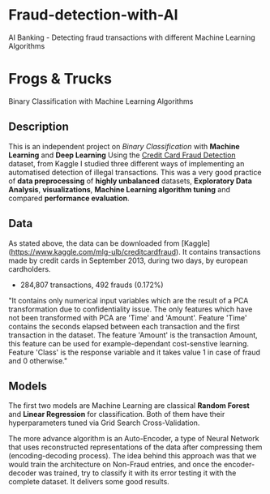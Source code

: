 # Fraud-detection-with-AI
AI Banking - Detecting fraud transactions with different Machine Learning Algorithms

# Frogs & Trucks
Binary Classification with Machine Learning Algorithms

## Description
This is an independent project on *Binary Classification* with **Machine Learning** and **Deep Learning** Using the [Credit Card Fraud Detection](https://www.kaggle.com/mlg-ulb/creditcardfraud) dataset, from Kaggle I studied three different ways of implementing an automatised detection of illegal transactions. This was a very good practice of **data preprocessing** of **highly unbalanced** datasets, **Exploratory Data Analysis**, **visualizations**, **Machine Learning algorithm tuning** and compared **performance evaluation**. 

## Data
As stated above, the data can be downloaded from [Kaggle] (https://www.kaggle.com/mlg-ulb/creditcardfraud). It contains transactions made by credit cards in September 2013, during two days, by european cardholders.

- 284,807 transactions, 492 frauds (0.172%)

"It contains only numerical input variables which are the result of a PCA transformation due to confidentiality issue. The only features which have not been transformed with PCA are 'Time' and 'Amount'. Feature 'Time' contains the seconds elapsed between each transaction and the first transaction in the dataset. The feature 'Amount' is the transaction Amount, this feature can be used for example-dependant cost-senstive learning. Feature 'Class' is the response variable and it takes value 1 in case of fraud and 0 otherwise."


## Models
The first two models are Machine Learning are classical **Random Forest** and **Linear Regression** for classification. Both of them have their hyperparameters tuned via Grid Search Cross-Validation. 

The more advance algorithm is an Auto-Encoder, a type of Neural Network that uses reconstructed representations of the data after compressing them (encoding-decoding process). The idea behind this approach was that we would train the architecture on Non-Fraud entries, and once the encoder-decoder was trained, try to classify it with its error testing it with the complete dataset. It delivers some good results. 
